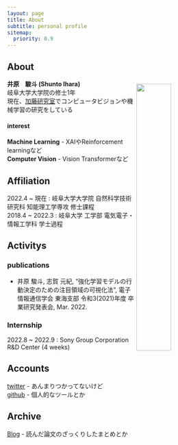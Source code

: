 ```yaml
---
layout: page
title: About
subtitle: personal profile
sitemap:
  priority: 0.9
---
```


<!-- <span style="float: right; "><a href="{{ '/assets/resume.pdf' | prepend: site.baseurl }}"><strong>> Download as PDF</strong></a> </span>
<br> -->

## About
**井原　駿斗 (Shunto Ihara)**  
<img src="{{'/assets/img/migawari.jpg'}}" class="about-myimage" style="float: right;width: 40%;margin-top: -10px;">
岐阜大学大学院の修士1年  
現在、[加藤研究室](http://www.cv.info.gifu-u.ac.jp)でコンピュータビジョンや機械学習の研究をしている
#### interest
**Machine Learning** - XAIやReinforcement learningなど  
**Computer Vision** - Vision Transformerなど


## Affiliation

2022.4 ~ 現在 : 岐阜大学大学院 自然科学技術研究科 知能理工学専攻 修士課程  
2018.4 ~ 2022.3 : 岐阜大学 工学部 電気電子・情報工学科 学士過程  

## Activitys

### publications
* 井原 駿斗, 志賀 元紀, “強化学習モデルの行動決定のための注目領域の可視化法”, 電子情報通信学会 東海支部 令和3(2021)年度 卒業研究発表会, Mar. 2022.

### Internship
2022.8 ~ 2022.9 : Sony Group Corporation R&D Center (4 weeks)
<!-- * xai手法のnnabla実装及びcolabで動かせるようなexampleの作成 -->

## Accounts
[twitter](https://twitter.com/s_ihara77) - あんまりつかってないけど  
[github](https://github.com/S-Ihara) - 個人的なツールとか


## Archive
[Blog](https://s-ihara.github.io/blog) - 読んだ論文のざっくりしたまとめとか

